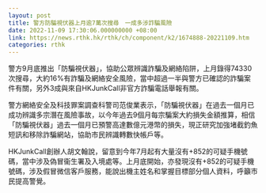 ```yaml
---
layout: post
title: 警方防騙視伏器上月逾7萬次搜尋　一成多涉詐騙風險
date: 2022-11-09 17:30:06.000000000 +08:00
link: https://news.rthk.hk/rthk/ch/component/k2/1674888-20221109.htm
categories: rthk
---
```


警方9月底推出「防騙視伏器」，協助公眾辨識詐騙及網絡陷阱，上月錄得74330次搜尋，大約16%有詐騙及網絡安全風險，當中超過一半與警方已確認的詐騙案件有關，另外3成與來自HKJunkCall非官方詐騙電話舉報有關。

警方網絡安全及科技罪案調查科警司范俊業表示，「防騙視伏器」在過去一個月已成功辨識多宗潛在風險事故，以今年過去9個月每宗騙案大約損失金額推算，相信「防騙視伏器」過去一個月已預警高達數億元港幣的損失，現正研究加強堵截釣魚短訊和移除詐騙網站，協助市民辨識轉數快帳戶等。

HKJunkCall創辦人胡文翰說，留意到今年7月起有大量沒有+852的可疑手機號碼，當中涉及偽冒衞生署及入境處等。上月底開始，亦發現沒有+852的可疑手機號碼，涉及假冒微信客戶服務，能說出機主姓名和掌握目標部分個人資料，呼籲市民提高警覺。
